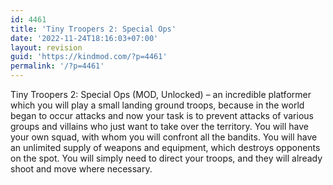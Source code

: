 ```yaml
---
id: 4461
title: 'Tiny Troopers 2: Special Ops'
date: '2022-11-24T18:16:03+07:00'
layout: revision
guid: 'https://kindmod.com/?p=4461'
permalink: '/?p=4461'
---
```


Tiny Troopers 2: Special Ops (MOD, Unlocked) – an incredible platformer which you will play a small landing ground troops, because in the world began to occur attacks and now your task is to prevent attacks of various groups and villains who just want to take over the territory. You will have your own squad, with whom you will confront all the bandits. You will have an unlimited supply of weapons and equipment, which destroys opponents on the spot. You will simply need to direct your troops, and they will already shoot and move where necessary.